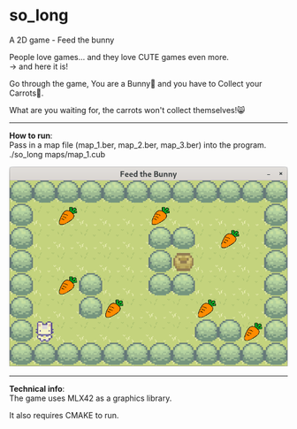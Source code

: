 # so_long
A 2D game - Feed the bunny

People love games... and they love CUTE games even more.  
-> and here it is!  

Go through the game, You are a Bunny🐰 and you have to Collect your Carrots🥕.  

What are you waiting for, the carrots won't collect themselves!😸  

*********************************************************************************
**How to run**:  
Pass in a map file (map_1.ber, map_2.ber, map_3.ber) into the program.  
./so_long maps/map_1.cub 

![level_1](./images_for_git/so_long_level1.png)  

*********************************************************************************
**Technical info**:  
The game uses MLX42 as a graphics library. 

It also requires CMAKE to run.  
